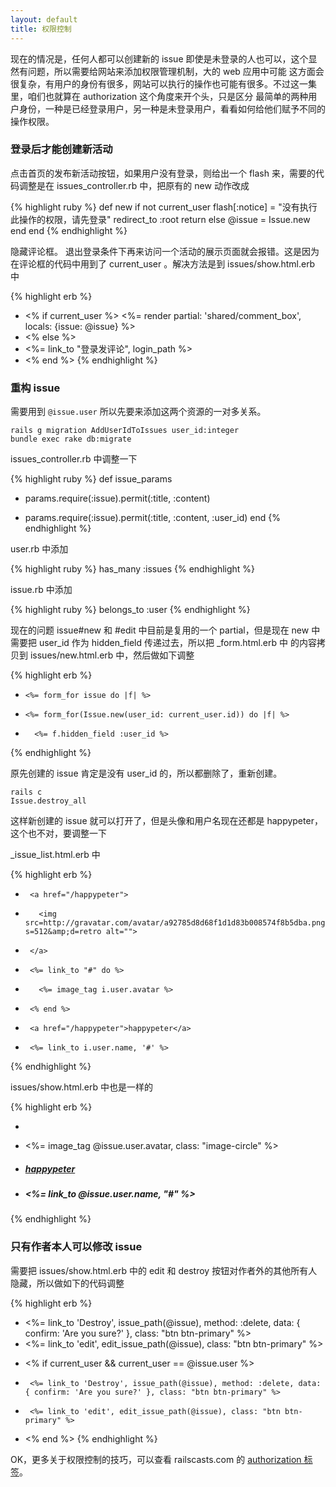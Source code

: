```yaml
---
layout: default
title: 权限控制
---
```



现在的情况是，任何人都可以创建新的 issue 即使是未登录的人也可以，这个显然有问题，所以需要给网站来添加权限管理机制，大的 web 应用中可能
这方面会很复杂，有用户的身份有很多，网站可以执行的操作也可能有很多。不过这一集里，咱们也就算在 authorization 这个角度来开个头，只是区分
最简单的两种用户身份，一种是已经登录用户，另一种是未登录用户，看看如何给他们赋予不同的操作权限。

### 登录后才能创建新活动

点击首页的发布新活动按钮，如果用户没有登录，则给出一个 flash 来，需要的代码调整是在 issues_controller.rb 中，把原有的 new 动作改成

{% highlight ruby %}
def new
  if not current_user
    flash[:notice] = "没有执行此操作的权限，请先登录"
    redirect_to :root
    return
  else
    @issue = Issue.new
  end
end
{% endhighlight %}


隐藏评论框。 退出登录条件下再来访问一个活动的展示页面就会报错。这是因为在评论框的代码中用到了 current_user 。解决方法是到
issues/show.html.erb 中

{% highlight erb %}
+ <% if current_user %>
   <%= render partial: 'shared/comment_box', locals: {issue: @issue} %>
+ <% else %>
+   <%= link_to "登录发评论", login_path %>
+ <% end %>
{% endhighlight %}


### 重构 issue

需要用到 `@issue.user` 所以先要来添加这两个资源的一对多关系。

    rails g migration AddUserIdToIssues user_id:integer
    bundle exec rake db:migrate

issues_controller.rb 中调整一下

{% highlight ruby %}
def issue_params
-  params.require(:issue).permit(:title, :content)
+  params.require(:issue).permit(:title, :content, :user_id)
end
{% endhighlight %}

user.rb 中添加

{% highlight ruby %}
has_many :issues
{% endhighlight %}

issue.rb 中添加

{% highlight ruby %}
belongs_to :user
{% endhighlight %}


现在的问题 issue#new 和 #edit 中目前是复用的一个 partial，但是现在 new 中需要把 user_id 作为 hidden_field 传递过去，所以把 _form.html.erb 中
的内容拷贝到 issues/new.html.erb 中，然后做如下调整

{% highlight erb %}
-     <%= form_for issue do |f| %>
+     <%= form_for(Issue.new(user_id: current_user.id)) do |f| %>
+       <%= f.hidden_field :user_id %>
{% endhighlight %}

原先创建的 issue 肯定是没有 user_id 的，所以都删除了，重新创建。

    rails c
    Issue.destroy_all

这样新创建的 issue 就可以打开了，但是头像和用户名现在还都是 happypeter，这个也不对，要调整一下

_issue_list.html.erb 中

{% highlight erb %}
-      <a href="/happypeter">
-        <img src=http://gravatar.com/avatar/a92785d8d68f1d1d83b008574f8b5dba.png?s=512&amp;d=retro alt="">
-      </a>

+      <%= link_to "#" do %>
+        <%= image_tag i.user.avatar %>
+      <% end %>

-      <a href="/happypeter">happypeter</a>
+      <%= link_to i.user.name, '#' %>
{% endhighlight %}

issues/show.html.erb 中也是一样的

{% highlight erb %}
-  <img src="http://gravatar.com/avatar/a92785d8d68f1d1d83b008574f8b5dba.png?s=512&amp;d=retr" alt="" class="image-circle">
+  <%= image_tag @issue.user.avatar, class: "image-circle" %>
-  <h5 class="name"><a href="#">happypeter</a></h5>
+  <h5 class="name"><%= link_to @issue.user.name, "#" %></h5>
{% endhighlight %}


### 只有作者本人可以修改 issue

需要把 issues/show.html.erb 中的 edit 和 destroy 按钮对作者外的其他所有人隐藏，所以做如下的代码调整

{% highlight erb %}
-    <%= link_to 'Destroy', issue_path(@issue), method: :delete, data: { confirm: 'Are you sure?' }, class: "btn btn-primary" %>
-    <%= link_to 'edit', edit_issue_path(@issue), class: "btn btn-primary" %>
+    <% if current_user && current_user == @issue.user %>
+      <%= link_to 'Destroy', issue_path(@issue), method: :delete, data: { confirm: 'Are you sure?' }, class: "btn btn-primary" %>
+      <%= link_to 'edit', edit_issue_path(@issue), class: "btn btn-primary" %>
+    <% end %>
{% endhighlight %}

OK，更多关于权限控制的技巧，可以查看 railscasts.com 的 [authorization 标签](http://railscasts.com/?tag_id=26)。
